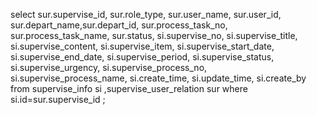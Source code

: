 select sur.supervise_id, sur.role_type, sur.user_name, sur.user_id, sur.depart_name,sur.depart_id, sur.process_task_no, sur.process_task_name, sur.status, si.supervise_no, si.supervise_title, si.supervise_content, si.supervise_item, si.supervise_start_date, si.supervise_end_date, si.supervise_period, si.supervise_status, si.supervise_urgency, si.supervise_process_no, si.supervise_process_name, si.create_time, si.update_time, si.create_by
from  supervise_info si ,supervise_user_relation sur 
where si.id=sur.supervise_id ;